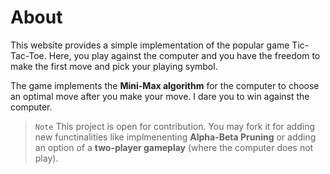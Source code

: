 # About

This website provides a simple implementation of the popular game Tic-Tac-Toe. Here, you play against the computer and you have the freedom to make the first move and pick your playing symbol. 

The game implements the **Mini-Max algorithm** for the computer to choose an optimal move after you make your move. I dare you to win against the computer.

> `Note` This project is open for contribution. You may fork it for adding new functinalities like implmenenting **Alpha-Beta Pruning** or adding an option of a **two-player gameplay** (where the computer does not play).
